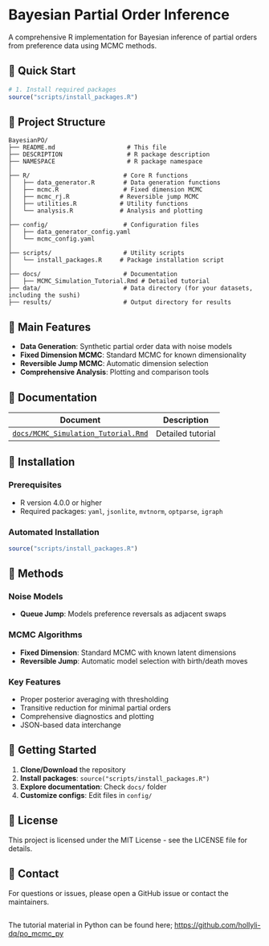 # Bayesian Partial Order Inference

A comprehensive R implementation for Bayesian inference of partial orders from preference data using MCMC methods.

## 🚀 Quick Start

``` r
# 1. Install required packages
source("scripts/install_packages.R")
```

## 📁 Project Structure

```         
BayesianPO/
├── README.md                    # This file
├── DESCRIPTION                  # R package description
├── NAMESPACE                    # R package namespace
│
├── R/                          # Core R functions
│   ├── data_generator.R        # Data generation functions
│   ├── mcmc.R                  # Fixed dimension MCMC
│   ├── mcmc_rj.R              # Reversible jump MCMC
│   ├── utilities.R            # Utility functions
│   └── analysis.R             # Analysis and plotting
│
├── config/                     # Configuration files
│   ├── data_generator_config.yaml
│   └── mcmc_config.yaml
│
├── scripts/                    # Utility scripts
│   └── install_packages.R     # Package installation script
│
├── docs/                       # Documentation
│   ├── MCMC_Simulation_Tutorial.Rmd # Detailed tutorial
├── data/                       # Data directory (for your datasets, including the sushi)
├── results/                    # Output directory for results
```

## 🎯 Main Features

-   **Data Generation**: Synthetic partial order data with noise models
-   **Fixed Dimension MCMC**: Standard MCMC for known dimensionality
-   **Reversible Jump MCMC**: Automatic dimension selection
-   **Comprehensive Analysis**: Plotting and comparison tools

## 📖 Documentation

| Document | Description |
|----|----|
| [`docs/MCMC_Simulation_Tutorial.Rmd`](docs/MCMC_Simulation_Tutorial.Rmd) | Detailed tutorial |

## 🔧 Installation

### Prerequisites

-   R version 4.0.0 or higher
-   Required packages: `yaml`, `jsonlite`, `mvtnorm`, `optparse`, `igraph`

### Automated Installation

``` r
source("scripts/install_packages.R")
```

## 🔬 Methods

### Noise Models

-   **Queue Jump**: Models preference reversals as adjacent swaps

### MCMC Algorithms

-   **Fixed Dimension**: Standard MCMC with known latent dimensions
-   **Reversible Jump**: Automatic model selection with birth/death moves

### Key Features

-   Proper posterior averaging with thresholding
-   Transitive reduction for minimal partial orders
-   Comprehensive diagnostics and plotting
-   JSON-based data interchange


## 🚀 Getting Started

1.  **Clone/Download** the repository
2.  **Install packages**: `source("scripts/install_packages.R")`
3.  **Explore documentation**: Check `docs/` folder
4.  **Customize configs**: Edit files in `config/`

## 📄 License

This project is licensed under the MIT License - see the LICENSE file for details.

## 📧 Contact

For questions or issues, please open a GitHub issue or contact the maintainers.

## 

The tutorial material in Python can be found here;
https://github.com/hollyli-dq/po_mcmc_py
